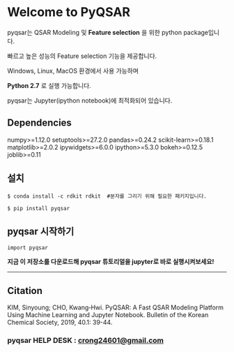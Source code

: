 # Welcome to PyQSAR

pyqsar는 QSAR Modeling 및 **Feature selection** 을 위한 python package입니다.

빠르고 높은 성능의 Feature selection 기능을 제공합니다.

Windows, Linux, MacOS 환경에서 사용 가능하며

**Python 2.7** 로 실행 가능합니다. 

pyqsar는 Jupyter(ipython notebook)에 최적화되어 있습니다.
## Dependencies 
numpy>=1.12.0
setuptools>=27.2.0
pandas>=0.24.2
scikit-learn>=0.18.1
matplotlib>=2.0.2
ipywidgets>=6.0.0
ipython>=5.3.0
bokeh>=0.12.5
joblib>=0.11

## 설치
```
$ conda install -c rdkit rdkit  #분자를 그리기 위해 필요한 패키지입니다.

$ pip install pyqsar
```

## pyqsar 시작하기
```
import pyqsar
```
**지금 이 저장소를 다운로드해 pyqsar 튜토리얼을 jupyter로 바로 실행시켜보세요!**

---
## Citation
KIM, Sinyoung; CHO, Kwang‐Hwi. PyQSAR: A Fast QSAR Modeling Platform Using Machine Learning and Jupyter Notebook. Bulletin of the Korean Chemical Society, 2019, 40.1: 39-44.
### pyqsar HELP DESK : crong24601@gmail.com
